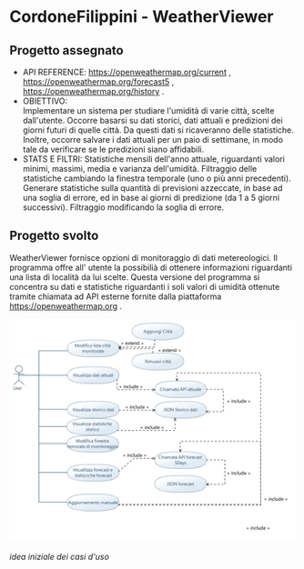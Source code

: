 # CordoneFilippini - WeatherViewer
## Progetto assegnato
- API REFERENCE: 
  https://openweathermap.org/current ,  
  https://openweathermap.org/forecast5 ,
  https://openweathermap.org/history .
- OBIETTIVO:  
  Implementare un sistema per studiare l'umidità di varie città, scelte dall'utente. Occorre basarsi su dati storici, dati attuali e predizioni dei giorni futuri di quelle città.   Da questi dati si ricaveranno delle statistiche. Inoltre, occorre salvare i dati attuali per un paio di settimane, in modo tale da verificare se le predizioni siano affidabili.
- STATS E FILTRI: 
  Statistiche mensili dell'anno attuale, riguardanti valori minimi, massimi, media e varianza dell'umidità. Filtraggio delle statistiche cambiando la finestra temporale 
  (uno o più anni precedenti). 
  Generare statistiche sulla quantità di previsioni azzeccate, in base ad una soglia di errore, ed in base ai giorni di predizione (da 1 a 5 giorni successivi). 
  Filtraggio modificando la soglia di errore.

## Progetto svolto
WeatherViewer fornisce opzioni di monitoraggio di dati metereologici.
Il programma offre all' utente la possibilià di ottenere informazioni riguardanti una lista di località da lui scelte.
Questa versione del programma si concentra su dati e statistiche riguardanti i soli valori di umidità ottenute tramite chiamata ad API esterne fornite dalla piattaforma https://openweathermap.org . 

<p>
  <img src = "https://github.com/CordoneMaurizio/CordoneFilippini-JavaProject/blob/main/WeatherViewer/OpenWheather_UseCase.jpg">
    <h6> idea iniziale dei casi d'uso
    </h6>
  <img>
  
